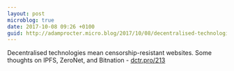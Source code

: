 ```yaml
---
layout: post
microblog: true
date: 2017-10-08 09:26 +0100
guid: http://adamprocter.micro.blog/2017/10/08/decentralised-technologies-mean.html
---
```

Decentralised technologies mean censorship-resistant websites. Some thoughts on IPFS, ZeroNet, and Bitnation - [dctr.pro/213](http://dctr.pro/213)
